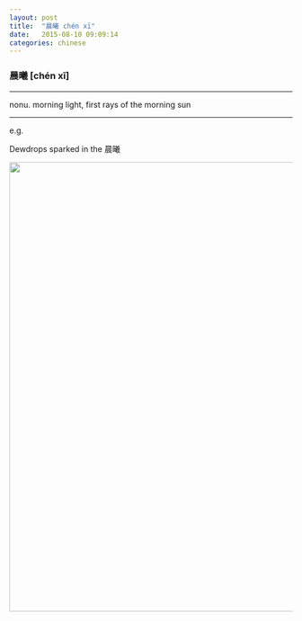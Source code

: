 ```yaml
---
layout: post
title:  "晨曦 chén xī"
date:   2015-08-10 09:09:14
categories: chinese
---
```

### 晨曦 [chén xī]
-----------

nonu. morning light, first rays of the morning sun

-----------

e.g.

Dewdrops sparked in the 晨曦

<img width='800' src="/wombats-learning/images/morning_light.jpg"/>

